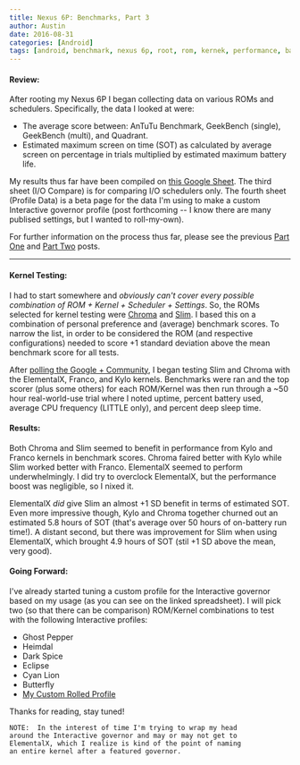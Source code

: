 ```yaml
---
title: Nexus 6P: Benchmarks, Part 3
author: Austin
date: 2016-08-31
categories: [Android]
tags: [android, benchmark, nexus 6p, root, rom, kernek, performance, battery]
---
```


#### Review:

After rooting my Nexus 6P I began collecting data on 
various ROMs and schedulers.  Specifically, the data I 
looked at were:

- The average score between:  AnTuTu Benchmark, GeekBench 
(single), GeekBench (multi), and Quadrant.
- Estimated maximum screen on time (SOT) as calculated by 
average screen on percentage in trials multiplied by 
estimated maximum battery life.

My results thus far have been compiled on [this Google 
Sheet](https://docs.google.com/spreadsheets/d/1KmZNyyYLXeVFufpmpVK-hl0sieGGy3hC5bjhIXYLU_A/edit).  The third sheet (I/O Compare) is for comparing I/O 
schedulers only.  The fourth sheet (Profile Data) is a beta 
page for the data I'm using to make a custom Interactive 
governor profile (post forthcoming -- I know there are 
many publised settings, but I wanted to roll-my-own).

For further information on the process thus far, please 
see the previous [Part 
One](https://gtbjj.github.io/android/1931-N6P-Benchmarks/) 
and [Part 
Two](https://gtbjj.github.io/android/N6P-Benchmarks-2/) 
posts.

-----

#### Kernel Testing:

I had to start somewhere and *obviously can't cover every 
possible combination of ROM + Kernel + Scheduler + Settings*.  So, the ROMs selected 
for kernel testing were [Chroma](http://forum.xda-developers.com/nexus-6p/development/rom-chroma-11-08-2015-lockscreen-navbar-t3244444) and 
[Slim](http://forum.xda-developers.com/nexus-6p/development/rom-slim6-alpha-t3343367).  I based this on a combination of personal preference 
and (average) benchmark scores.  To narrow the list, in order 
to be considered the ROM (and respective configurations) needed to score +1 
standard deviation above the mean benchmark score for all tests.

After [polling the Google + Community](https://plus.google.com/u/0/+AustinHaedicke/posts/eHq2aDCVLv8), I began testing Slim and Chroma with the 
ElementalX, Franco, and Kylo kernels.  Benchmarks were ran and the top scorer (plus some others) for each ROM/Kernel was then run through a ~50 hour real-world-use trial where I noted uptime, percent battery used, average CPU frequency (LITTLE only), and percent deep sleep time.

#### Results:

Both Chroma and Slim seemed to benefit in performance from Kylo and Franco kernels in benchmark scores.  Chroma faired better with 
Kylo while Slim worked better with Franco.  ElementalX 
seemed to perform underwhelmingly.  I did try to overclock 
ElementalX, but the performance boost was negligible, so I 
nixed it.  

ElementalX *did* give Slim an almost +1 SD benefit in terms 
of estimated SOT.  Even more impressive though, Kylo and Chroma together churned out an estimated 5.8 hours of SOT (that's average over 50 hours of on-battery run time!).  A distant second, but there was improvement for Slim 
when using ElementalX, which brought 4.9 hours of SOT (stil +1 SD above the mean, very good).

#### Going Forward:

I've already started tuning a custom profile for the Interactive governor based on my usage (as you can see on the linked spreadsheet).  I will 
pick two (so that there can be comparison) ROM/Kernel 
combinations to test with the following Interactive profiles:

- Ghost Pepper
- Heimdal
- Dark Spice
- Eclipse
- Cyan Lion
- Butterfly
- [My Custom Rolled Profile](https://github.com/savagezen/scripts/blob/master/interactive-austin.sh)

Thanks for reading, stay tuned!

```
NOTE:  In the interest of time I'm trying to wrap my head
around the Interactive governor and may or may not get to
ElementalX, which I realize is kind of the point of naming
an entire kernel after a featured governor.
```
